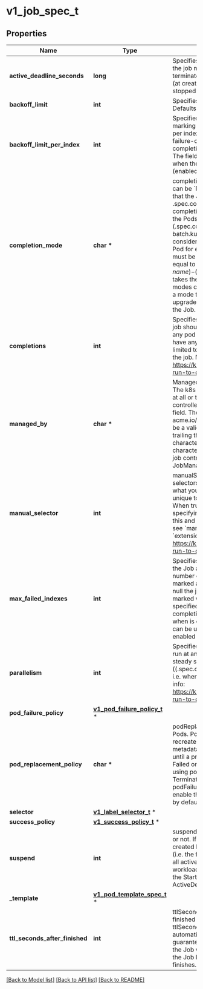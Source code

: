 # v1_job_spec_t

## Properties
Name | Type | Description | Notes
------------ | ------------- | ------------- | -------------
**active_deadline_seconds** | **long** | Specifies the duration in seconds relative to the startTime that the job may be continuously active before the system tries to terminate it; value must be positive integer. If a Job is suspended (at creation or through an update), this timer will effectively be stopped and reset when the Job is resumed again. | [optional] 
**backoff_limit** | **int** | Specifies the number of retries before marking this job failed. Defaults to 6 | [optional] 
**backoff_limit_per_index** | **int** | Specifies the limit for the number of retries within an index before marking this index as failed. When enabled the number of failures per index is kept in the pod&#39;s batch.kubernetes.io/job-index-failure-count annotation. It can only be set when Job&#39;s completionMode&#x3D;Indexed, and the Pod&#39;s restart policy is Never. The field is immutable. This field is beta-level. It can be used when the &#x60;JobBackoffLimitPerIndex&#x60; feature gate is enabled (enabled by default). | [optional] 
**completion_mode** | **char \*** | completionMode specifies how Pod completions are tracked. It can be &#x60;NonIndexed&#x60; (default) or &#x60;Indexed&#x60;.  &#x60;NonIndexed&#x60; means that the Job is considered complete when there have been .spec.completions successfully completed Pods. Each Pod completion is homologous to each other.  &#x60;Indexed&#x60; means that the Pods of a Job get an associated completion index from 0 to (.spec.completions - 1), available in the annotation batch.kubernetes.io/job-completion-index. The Job is considered complete when there is one successfully completed Pod for each index. When value is &#x60;Indexed&#x60;, .spec.completions must be specified and &#x60;.spec.parallelism&#x60; must be less than or equal to 10^5. In addition, The Pod name takes the form &#x60;$(job-name)-$(index)-$(random-string)&#x60;, the Pod hostname takes the form &#x60;$(job-name)-$(index)&#x60;.  More completion modes can be added in the future. If the Job controller observes a mode that it doesn&#39;t recognize, which is possible during upgrades due to version skew, the controller skips updates for the Job. | [optional] 
**completions** | **int** | Specifies the desired number of successfully finished pods the job should be run with.  Setting to null means that the success of any pod signals the success of all pods, and allows parallelism to have any positive value.  Setting to 1 means that parallelism is limited to 1 and the success of that pod signals the success of the job. More info: https://kubernetes.io/docs/concepts/workloads/controllers/jobs-run-to-completion/ | [optional] 
**managed_by** | **char \*** | ManagedBy field indicates the controller that manages a Job. The k8s Job controller reconciles jobs which don&#39;t have this field at all or the field value is the reserved string &#x60;kubernetes.io/job-controller&#x60;, but skips reconciling Jobs with a custom value for this field. The value must be a valid domain-prefixed path (e.g. acme.io/foo) - all characters before the first \&quot;/\&quot; must be a valid subdomain as defined by RFC 1123. All characters trailing the first \&quot;/\&quot; must be valid HTTP Path characters as defined by RFC 3986. The value cannot exceed 63 characters. This field is immutable.  This field is alpha-level. The job controller accepts setting the field when the feature gate JobManagedBy is enabled (disabled by default). | [optional] 
**manual_selector** | **int** | manualSelector controls generation of pod labels and pod selectors. Leave &#x60;manualSelector&#x60; unset unless you are certain what you are doing. When false or unset, the system pick labels unique to this job and appends those labels to the pod template.  When true, the user is responsible for picking unique labels and specifying the selector.  Failure to pick a unique label may cause this and other jobs to not function correctly.  However, You may see &#x60;manualSelector&#x3D;true&#x60; in jobs that were created with the old &#x60;extensions/v1beta1&#x60; API. More info: https://kubernetes.io/docs/concepts/workloads/controllers/jobs-run-to-completion/#specifying-your-own-pod-selector | [optional] 
**max_failed_indexes** | **int** | Specifies the maximal number of failed indexes before marking the Job as failed, when backoffLimitPerIndex is set. Once the number of failed indexes exceeds this number the entire Job is marked as Failed and its execution is terminated. When left as null the job continues execution of all of its indexes and is marked with the &#x60;Complete&#x60; Job condition. It can only be specified when backoffLimitPerIndex is set. It can be null or up to completions. It is required and must be less than or equal to 10^4 when is completions greater than 10^5. This field is beta-level. It can be used when the &#x60;JobBackoffLimitPerIndex&#x60; feature gate is enabled (enabled by default). | [optional] 
**parallelism** | **int** | Specifies the maximum desired number of pods the job should run at any given time. The actual number of pods running in steady state will be less than this number when ((.spec.completions - .status.successful) &lt; .spec.parallelism), i.e. when the work left to do is less than max parallelism. More info: https://kubernetes.io/docs/concepts/workloads/controllers/jobs-run-to-completion/ | [optional] 
**pod_failure_policy** | [**v1_pod_failure_policy_t**](v1_pod_failure_policy.md) \* |  | [optional] 
**pod_replacement_policy** | **char \*** | podReplacementPolicy specifies when to create replacement Pods. Possible values are: - TerminatingOrFailed means that we recreate pods   when they are terminating (has a metadata.deletionTimestamp) or failed. - Failed means to wait until a previously created Pod is fully terminated (has phase   Failed or Succeeded) before creating a replacement Pod.  When using podFailurePolicy, Failed is the the only allowed value. TerminatingOrFailed and Failed are allowed values when podFailurePolicy is not in use. This is an beta field. To use this, enable the JobPodReplacementPolicy feature toggle. This is on by default. | [optional] 
**selector** | [**v1_label_selector_t**](v1_label_selector.md) \* |  | [optional] 
**success_policy** | [**v1_success_policy_t**](v1_success_policy.md) \* |  | [optional] 
**suspend** | **int** | suspend specifies whether the Job controller should create Pods or not. If a Job is created with suspend set to true, no Pods are created by the Job controller. If a Job is suspended after creation (i.e. the flag goes from false to true), the Job controller will delete all active Pods associated with this Job. Users must design their workload to gracefully handle this. Suspending a Job will reset the StartTime field of the Job, effectively resetting the ActiveDeadlineSeconds timer too. Defaults to false. | [optional] 
**_template** | [**v1_pod_template_spec_t**](v1_pod_template_spec.md) \* |  | 
**ttl_seconds_after_finished** | **int** | ttlSecondsAfterFinished limits the lifetime of a Job that has finished execution (either Complete or Failed). If this field is set, ttlSecondsAfterFinished after the Job finishes, it is eligible to be automatically deleted. When the Job is being deleted, its lifecycle guarantees (e.g. finalizers) will be honored. If this field is unset, the Job won&#39;t be automatically deleted. If this field is set to zero, the Job becomes eligible to be deleted immediately after it finishes. | [optional] 

[[Back to Model list]](../README.md#documentation-for-models) [[Back to API list]](../README.md#documentation-for-api-endpoints) [[Back to README]](../README.md)


